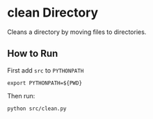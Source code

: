 # clean Directory
Cleans a directory by moving files to directories.

## How to Run
First add `src` to `PYTHONPATH`
```
export PYTHONPATH=${PWD}
```
Then run:
```
python src/clean.py
```
